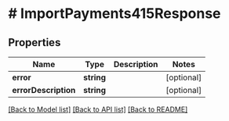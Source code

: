 # # ImportPayments415Response

## Properties

Name | Type | Description | Notes
------------ | ------------- | ------------- | -------------
**error** | **string** |  | [optional]
**errorDescription** | **string** |  | [optional]

[[Back to Model list]](../../README.md#models) [[Back to API list]](../../README.md#endpoints) [[Back to README]](../../README.md)
